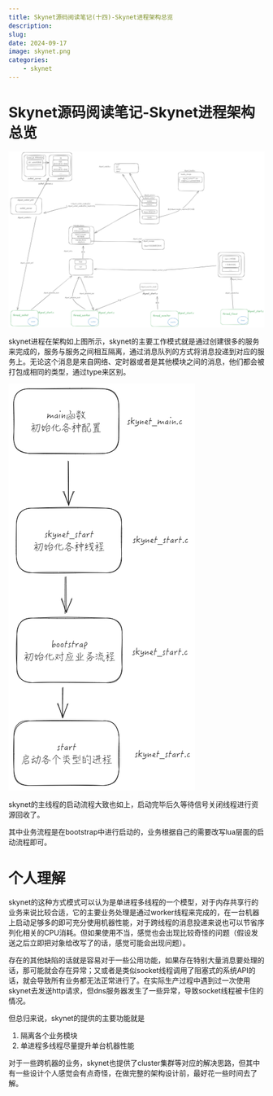 ```yaml
---
title: Skynet源码阅读笔记(十四)-Skynet进程架构总览
description: 
slug: 
date: 2024-09-17
image: skynet.png
categories:
    - skynet
---
```


# Skynet源码阅读笔记-Skynet进程架构总览

![skynet总览](skynet总览.png)

skynet进程在架构如上图所示，skynet的主要工作模式就是通过创建很多的服务来完成的，服务与服务之间相互隔离，通过消息队列的方式将消息投递到对应的服务上。无论这个消息是来自网络、定时器或者是其他模块之间的消息，他们都会被打包成相同的类型，通过type来区别。


![skynet启动流程](skynet启动流程.png)

skynet的主线程的启动流程大致也如上，启动完毕后久等待信号关闭线程进行资源回收了。

其中业务流程是在bootstrap中进行启动的，业务根据自己的需要改写lua层面的启动流程即可。

# 个人理解

skynet的这种方式模式可以认为是单进程多线程的一个模型，对于内存共享行的业务来说比较合适，它的主要业务处理是通过worker线程来完成的，在一台机器上启动足够多的即可充分使用机器性能，对于跨线程的消息投递来说也可以节省序列化相关的CPU消耗。但如果使用不当，感觉也会出现比较奇怪的问题（假设发送之后立即把对象给改写了的话，感觉可能会出现问题）。

存在的其他缺陷的话就是容易对于一些公用功能，如果存在特别大量消息要处理的话，那可能就会存在异常；又或者是类似socket线程调用了阻塞式的系统API的话，就会导致所有业务都无法正常进行了。在实际生产过程中遇到过一次使用skynet去发送http请求，但dns服务器发生了一些异常，导致socket线程被卡住的情况。

但总归来说，skynet的提供的主要功能就是
1. 隔离各个业务模块
2. 单进程多线程尽量提升单台机器性能

对于一些跨机器的业务，skynet也提供了cluster集群等对应的解决思路，但其中有一些设计个人感觉会有点奇怪，在做完整的架构设计前，最好花一些时间去了解。